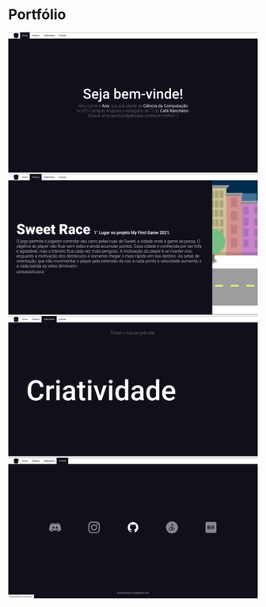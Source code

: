 # Portfólio
![](https://github.com/mxtqn/Portf-lio/blob/main/static/readme/Home.png?raw=true)
![](https://github.com/mxtqn/Portf-lio/blob/main/static/readme/projetos.png?raw=true)
![](https://github.com/mxtqn/Portf-lio/blob/main/static/readme/Habilidades.png?raw=true)
![](https://github.com/mxtqn/Portf-lio/blob/main/static/readme/Contato.png?raw=true)
